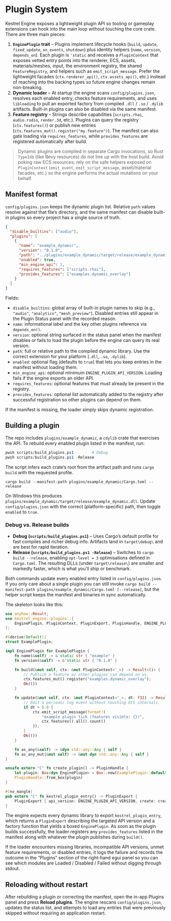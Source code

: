 # Plugin System

Kestrel Engine exposes a lightweight plugin API so tooling or gameplay extensions can hook into the main loop without touching the core crate. There are three main pieces:

1. **`EnginePlugin` trait** – Plugins implement lifecycle hooks (`build`, `update`, `fixed_update`, `on_events`, `shutdown`) plus identity helpers (`name`, `version`, `depends_on`). Each plugin is `'static` and receives a `PluginContext` that exposes vetted entry points into the renderer, ECS, assets, materials/meshes, input, the environment registry, the shared `FeatureRegistry`, and helpers such as `emit_script_message`. Prefer the lightweight facades (`ctx.renderer_api()`, `ctx.assets_api()`, etc.) instead of reaching into the backing types so future engine changes remain non-breaking.
2. **Dynamic loader** – At startup the engine scans `config/plugins.json`, resolves each enabled entry, checks feature requirements, and uses `libloading` to pull an exported factory from compiled `.dll` / `.so` / `.dylib` artifacts. Built-in plugins can also be disabled via the same manifest.
3. **Feature registry** – Strings describe capabilities (`scripts.rhai`, `audio.rodio`, `render.3d`, etc.). Plugins can query the registry (`ctx.features()`) or publish new entries (`ctx.features_mut().register("my.feature")`). The manifest can also gate loading via `requires_features`, while `provides_features` are registered automatically after build.

> Dynamic plugins are compiled in separate Cargo invocations, so Rust `TypeId`s (like Bevy resources) do not line up with the host build. Avoid poking raw ECS resources; rely on the safe helpers exposed on `PluginContext` (`emit_event`, `emit_script_message`, asset/material facades, etc.) so the engine performs the actual mutations on your behalf.

## Manifest format

`config/plugins.json` keeps the dynamic plugin list. Relative `path` values resolve against that file’s directory, and the same manifest can disable built-in plugins so every project has a single source of truth.

```json
{
  "disable_builtins": ["audio"],
  "plugins": [
    {
      "name": "example_dynamic",
      "version": "0.1.0",
      "path": "../plugins/example_dynamic/target/release/example_dynamic.dll",
      "enabled": true,
      "min_engine_api": 1,
      "requires_features": ["scripts.rhai"],
      "provides_features": ["examples.dynamic_overlay"]
    }
  ]
}
```

Fields:

- `disable_builtins`: global array of built-in plugin names to skip (e.g., `"audio"`, `"analytics"`, `"mesh_preview"`). Disabled entries still appear in the Plugin Status panel with the recorded reason.
- `name`: informational label and the key other plugins reference via `depends_on()`.
- `version`: optional string surfaced in the status panel when the manifest disables or fails to load the plugin before the engine can query its real version.
- `path`: full or relative path to the compiled dynamic library. Use the correct extension for your platform (`.dll`, `.so`, `.dylib`).
- `enabled`: optional flag (defaults to `true`) that lets you keep entries in the manifest without loading them.
- `min_engine_api`: optional minimum `ENGINE_PLUGIN_API_VERSION`. Loading fails if the engine exports an older API.
- `requires_features`: optional features that must already be present in the registry.
- `provides_features`: optional list automatically added to the registry after successful registration so other plugins can depend on them.

If the manifest is missing, the loader simply skips dynamic registration.

## Building a plugin

The repo includes `plugins/example_dynamic`, a `cdylib` crate that exercises the API. To rebuild every enabled plugin listed in the manifest, run:

```powershell
pwsh scripts/build_plugins.ps1        # Debug
pwsh scripts/build_plugins.ps1 -Release
```

The script infers each crate’s root from the artifact path and runs `cargo build` with the requested profile.

```shell
cargo build --manifest-path plugins/example_dynamic/Cargo.toml --release
```

On Windows this produces `plugins/example_dynamic/target/release/example_dynamic.dll`. Update `config/plugins.json` with the correct (platform-specific) path, then toggle `enabled` to `true`.

### Debug vs. Release builds

- **Debug (`scripts/build_plugins.ps1`)** – Uses Cargo’s default profile for fast compiles and richer debug info. Artifacts land in `target\debug\` and are best for rapid iteration.
- **Release (`scripts/build_plugins.ps1 -Release`)** – Switches to `cargo build --release`, enabling `opt-level = 3` optimisations defined in `Cargo.toml`. The resulting DLLs (under `target\release\`) are smaller and markedly faster, which is what you’ll ship or benchmark.

Both commands update every enabled entry listed in `config/plugins.json`. If you only care about a single plugin you can still invoke `cargo build --manifest-path plugins/example_dynamic/Cargo.toml [--release]`, but the helper script keeps the manifest and binaries in sync automatically.

The skeleton looks like this:

```rust
use anyhow::Result;
use kestrel_engine::plugins::{
    EnginePlugin, PluginContext, PluginExport, PluginHandle, ENGINE_PLUGIN_API_VERSION,
};

#[derive(Default)]
struct ExamplePlugin;

impl EnginePlugin for ExamplePlugin {
    fn name(&self) -> &'static str { "example" }
    fn version(&self) -> &'static str { "0.1.0" }

    fn build(&mut self, ctx: &mut PluginContext<'_>) -> Result<()> {
        // Publish a feature so other plugins can depend on us.
        ctx.features_mut().register("examples.dynamic_overlay");
        Ok(())
    }

    fn update(&mut self, ctx: &mut PluginContext<'_>, dt: f32) -> Result<()> {
        // Emit a periodic log event without touching ECS internals.
        if dt > 0.0 {
            ctx.emit_script_message(format!(
                "example plugin tick (features visible: {})",
                ctx.features().all().count()
            ));
        }
        Ok(())
    }

    fn as_any(&self) -> &dyn std::any::Any { self }
    fn as_any_mut(&mut self) -> &mut dyn std::any::Any { self }
}

unsafe extern "C" fn create_plugin() -> PluginHandle {
    let plugin: Box<dyn EnginePlugin> = Box::new(ExamplePlugin::default());
    PluginHandle::from_box(plugin)
}

#[no_mangle]
pub extern "C" fn kestrel_plugin_entry() -> PluginExport {
    PluginExport { api_version: ENGINE_PLUGIN_API_VERSION, create: create_plugin }
}
```

The engine expects every dynamic library to export `kestrel_plugin_entry`, which returns a `PluginExport` describing the targeted API version and a factory function that yields a boxed `EnginePlugin`. As soon as the plugin builds successfully, the loader registers any `provides_features` listed in the manifest along with whatever the plugin publishes during `build()`.

If the loader encounters missing libraries, incompatible API versions, unmet feature requirements, or disabled entries, it logs the failure and records the outcome in the “Plugins” section of the right-hand egui panel so you can see which modules are Loaded / Disabled / Failed without digging through stdout.

## Reloading without restart

After rebuilding a plugin or correcting the manifest, open the in-app Plugins panel and press **Reload plugins**. The engine rescans `config/plugins.json`, updates the status list, and attempts to load any entries that were previously skipped without requiring an application restart.
